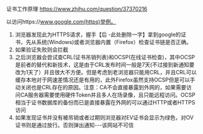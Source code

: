 证书工作原理
https://www.zhihu.com/question/37370216


以访问https://www.google.com(https)举例。
1. 浏览器发现此为HTTPS请求，握手【后 -此处删除一字】拿到google的证书，先从系统(Windows)或者浏览器内置（Firefox）检查证书链是否正确。
2. 如果验证失败则会拦截
3. 之后浏览器会尝试查CRL(证书吊销列表)和OCSP(在线证书检查)，其中OCSP是前者的替代和新技术，这是由于CRL发布时间一般是7天(不过接到新通知要改为1天了）并且很大不方便。但是考虑到老浏览器只能用CRL，并且CRL可以缓存本地对于网速差情况还是有用的，此外Firefox虽然支持OCSP但是可以手动关闭也是CRL存在的原因。注意：CA不会直接暴露到外网的，如果需要访问CA服务器需要使用硬件Token并且多人在场录像，且只能远程访问。OCSP相当于证书数据库的备份而已是直接暴露在外网的可以通过HTTP或者HTTPS访问
4. 如果发现证书并没有被吊销或者过期则浏览器对EV证书会显示为绿色，对OV证书则是通过放行。否则弹出通知---该网站不可信
